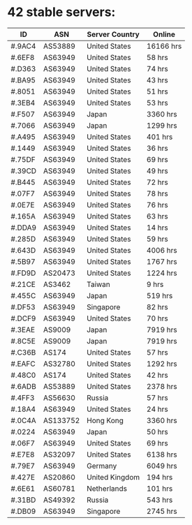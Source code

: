 # 42 stable servers:

| ID | ASN | Server Country | Online |
| ------ | ------ | ------ | ------ |
| #.9AC4 | AS53889 | United States | 16166 hrs |
| #.6EF8 | AS63949 | United States | 58 hrs |
| #.D363 | AS63949 | United States | 74 hrs |
| #.BA95 | AS63949 | United States | 43 hrs |
| #.8051 | AS63949 | United States | 51 hrs |
| #.3EB4 | AS63949 | United States | 53 hrs |
| #.F507 | AS63949 | Japan | 3360 hrs |
| #.7066 | AS63949 | Japan | 1299 hrs |
| #.A495 | AS63949 | United States | 401 hrs |
| #.1449 | AS63949 | United States | 36 hrs |
| #.75DF | AS63949 | United States | 69 hrs |
| #.39CD | AS63949 | United States | 49 hrs |
| #.B445 | AS63949 | United States | 72 hrs |
| #.07F7 | AS63949 | United States | 78 hrs |
| #.0E7E | AS63949 | United States | 76 hrs |
| #.165A | AS63949 | United States | 63 hrs |
| #.DDA9 | AS63949 | United States | 14 hrs |
| #.285D | AS63949 | United States | 59 hrs |
| #.643D | AS63949 | United States | 4006 hrs |
| #.5B97 | AS63949 | United States | 1767 hrs |
| #.FD9D | AS20473 | United States | 1224 hrs |
| #.21CE | AS3462 | Taiwan | 9 hrs |
| #.455C | AS63949 | Japan | 519 hrs |
| #.DF53 | AS63949 | Singapore | 82 hrs |
| #.DCF9 | AS63949 | United States | 70 hrs |
| #.3EAE | AS9009 | Japan | 7919 hrs |
| #.8C5E | AS9009 | Japan | 7919 hrs |
| #.C36B | AS174 | United States | 57 hrs |
| #.EAFC | AS32780 | United States | 1292 hrs |
| #.48C0 | AS174 | United States | 42 hrs |
| #.6ADB | AS53889 | United States | 2378 hrs |
| #.4FF3 | AS56630 | Russia | 57 hrs |
| #.18A4 | AS63949 | United States | 24 hrs |
| #.0C4A | AS133752 | Hong Kong | 3360 hrs |
| #.0224 | AS63949 | Japan | 50 hrs |
| #.06F7 | AS63949 | United States | 69 hrs |
| #.E7E8 | AS32097 | United States | 6138 hrs |
| #.79E7 | AS63949 | Germany | 6049 hrs |
| #.427E | AS20860 | United Kingdom | 194 hrs |
| #.6E61 | AS60781 | Netherlands | 101 hrs |
| #.31BD | AS49392 | Russia | 543 hrs |
| #.DB09 | AS63949 | Singapore | 2745 hrs |

